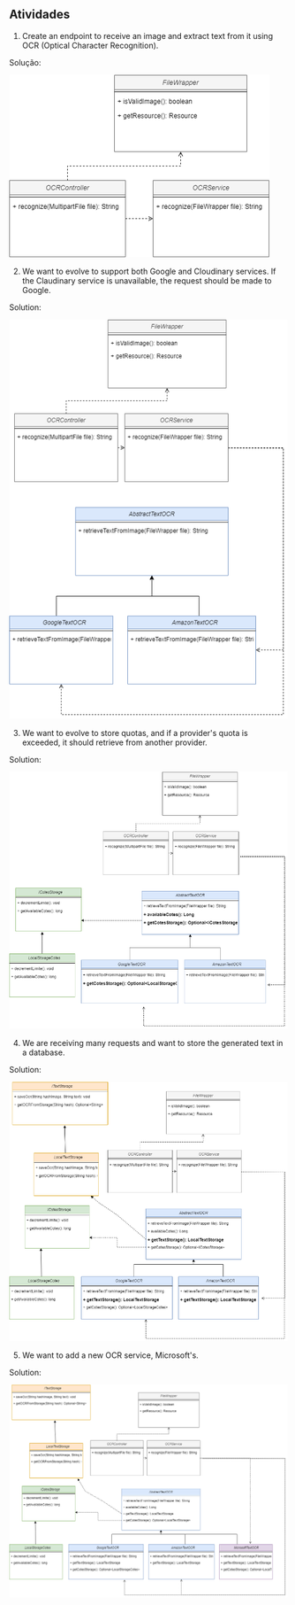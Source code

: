 ## Atividades

1. Create an endpoint to receive an image and extract text from it using OCR (Optical Character Recognition).

Solução:

![1SRP.png](images/1_SRP.png)

2. We want to evolve to support both Google and Cloudinary services.
   If the Claudinary service is unavailable, the request should be made to Google.

Solution:

![3 OCP.png](images/3_OCP.png)

3. We want to evolve to store quotas, and if a provider's quota is exceeded, it should retrieve from another provider.

Solution:

![5_LSP.png](images/5_LSP.png)

4. We are receiving many requests and want to store the generated text in a database.

Solution:

![7_ISP.png](images/7_ISP.png)

5. We want to add a new OCR service, Microsoft's.

Solution:

![8_NOT_DIP.png](images/8_NOT_DIP.png)
